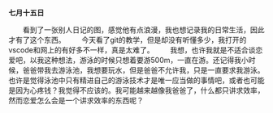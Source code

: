 **七月十五日**  

&emsp;&emsp;看到了一张别人日记的图，感觉他有点浪漫，我也想记录我的日常生活，因此才有了这个东西。
&emsp;&emsp;今天看了git的教学，但是却没有听懂多少，我打开的vscode和网上的有好多不一样，真是太难了。
&emsp;&emsp;我想，也许我就是不适合谈恋爱吧，以我这种想法，游泳的时候只想着要游500m，一直在游。还记得我小时候，爸爸带我去游泳池，我想要玩水，但是爸爸不允许我，只是一直要求我游泳。也许是觉得泳池中只有精进自己的游泳技术才是唯一应当做的事情吧，或者也可能是因为心疼钱？我觉得不应该的。我可能越来越像我爸爸了，什么都只讲求效率，然而恋爱怎么会是一个讲求效率的东西呢？
